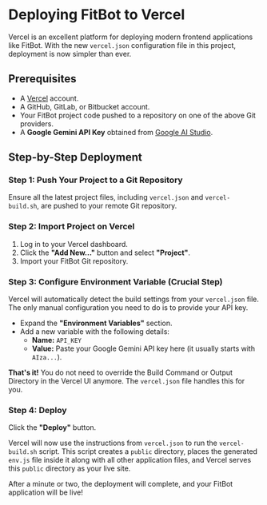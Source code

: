# Deploying FitBot to Vercel

Vercel is an excellent platform for deploying modern frontend applications like FitBot. With the new `vercel.json` configuration file in this project, deployment is now simpler than ever.

## Prerequisites

*   A [Vercel](https://vercel.com/signup) account.
*   A GitHub, GitLab, or Bitbucket account.
*   Your FitBot project code pushed to a repository on one of the above Git providers.
*   A **Google Gemini API Key** obtained from [Google AI Studio](https://aistudio.google.com/app/apikey).

## Step-by-Step Deployment

### Step 1: Push Your Project to a Git Repository

Ensure all the latest project files, including `vercel.json` and `vercel-build.sh`, are pushed to your remote Git repository.

### Step 2: Import Project on Vercel

1.  Log in to your Vercel dashboard.
2.  Click the **"Add New..."** button and select **"Project"**.
3.  Import your FitBot Git repository.

### Step 3: Configure Environment Variable (Crucial Step)

Vercel will automatically detect the build settings from your `vercel.json` file. The only manual configuration you need to do is to provide your API key.

*   Expand the **"Environment Variables"** section.
*   Add a new variable with the following details:
    *   **Name:** `API_KEY`
    *   **Value:** Paste your Google Gemini API key here (it usually starts with `AIza...`).

**That's it!** You do not need to override the Build Command or Output Directory in the Vercel UI anymore. The `vercel.json` file handles this for you.

### Step 4: Deploy

Click the **"Deploy"** button.

Vercel will now use the instructions from `vercel.json` to run the `vercel-build.sh` script. This script creates a `public` directory, places the generated `env.js` file inside it along with all other application files, and Vercel serves this `public` directory as your live site.

After a minute or two, the deployment will complete, and your FitBot application will be live!
